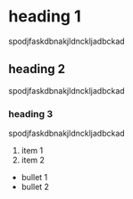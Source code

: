 # heading 1
spodjfaskdbnakjldnckljadbckad
## heading 2
spodjfaskdbnakjldnckljadbckad
### heading 3
spodjfaskdbnakjldnckljadbckad

1. item 1
2. item 2
- bullet 1
- bullet 2